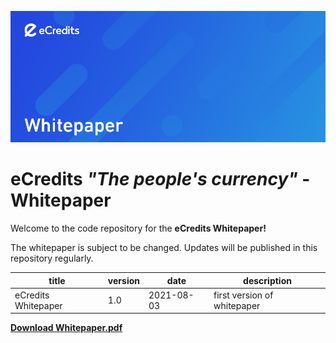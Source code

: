 ![eCredits Whitepaper Header](assets/eCredits_Whitepaper_Header.jpg)

# eCredits *"The people's currency"* - Whitepaper

Welcome to the code repository for the **eCredits Whitepaper!**  

The whitepaper is subject to be changed. Updates will be published in this repository regularly.

| title               | version | date       | description                 |
|---------------------|---------|------------|-----------------------------|
| eCredits Whitepaper | 1.0     | 2021-08-03 | first version of whitepaper |


**[Download Whitepaper.pdf](whitepaper.pdf)**